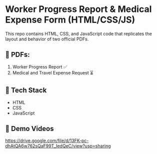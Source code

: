 # Worker Progress Report & Medical Expense Form (HTML/CSS/JS)

This repo contains HTML, CSS, and JavaScript code that replicates the layout and behavior of two official PDFs.

## 📄 PDFs:
1. Worker Progress Report ✅
2. Medical and Travel Expense Request ⏳

## 🧪 Tech Stack
- HTML
- CSS
- JavaScript

## 🎥 Demo Videos
https://drive.google.com/file/d/13FK-pc-dhAtQA6w762sQaF99T_IedQeC/view?usp=sharing
